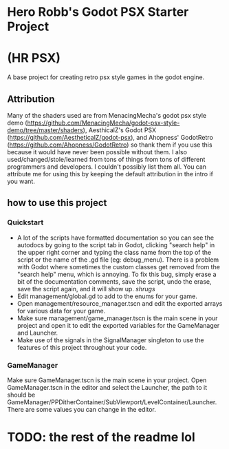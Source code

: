 # Hero Robb's Godot PSX Starter Project
# (HR PSX)
A base project for creating retro psx style games in the godot engine.

## Attribution
Many of the shaders used are from MenacingMecha's godot psx style demo (https://github.com/MenacingMecha/godot-psx-style-demo/tree/master/shaders), AesthicalZ's Godot PSX (https://github.com/AestheticalZ/godot-psx), and Ahopness' GodotRetro (https://github.com/Ahopness/GodotRetro) so thank them if you use this because it would have never been possible without them.
I also used/changed/stole/learned from tons of things from tons of different programmers and developers. I couldn't possibly list them all.
You can attribute me for using this by keeping the default attribution in the intro if you want.

## how to use this project

### Quickstart
- A lot of the scripts have formatted documentation so you can see the autodocs by going to the script tab in Godot, clicking "search help" in the upper right corner and typing the class name from the top of the script or the name of the .gd file (eg: debug_menu). There is a problem with Godot where sometimes the custom classes get removed from the "search help" menu, which is annoying. To fix this bug, simply erase a bit of the documentation comments, save the script, undo the erase, save the script again, and it will show up. *shrugs*
- Edit management/global.gd to add to the enums for your game.
- Open management/resource_manager.tscn and edit the exported arrays for various data for your game.
- Make sure management/game_manager.tscn is the main scene in your project and open it to edit the exported variables for the GameManager and Launcher.
- Make use of the signals in the SignalManager singleton to use the features of this project throughout your code.


### GameManager
Make sure GameManager.tscn is the main scene in your project. Open GameManager.tscn in the editor and select the Launcher, the path to it should be GameManager/PPDitherContainer/SubViewport/LevelContainer/Launcher. There are some values you can change in the editor.

# TODO: the rest of the readme lol
